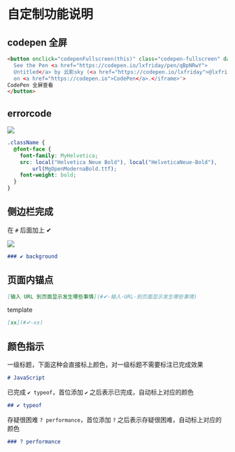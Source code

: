 # 自定制功能说明
## codepen 全屏

```html
<button onclick="codepenFullscreen(this)" class="codepen-fullscreen" data-target='<iframe height="100%" style="width: 100%;" scrolling="no" title="Untitled" src="https://codepen.io/lxfriday/embed/qBpNRwY?default-tab=html%2Cresult&editable=true" frameborder="no" loading="lazy" allowtransparency="true" allowfullscreen="true">
  See the Pen <a href="https://codepen.io/lxfriday/pen/qBpNRwY">
  Untitled</a> by 云影sky (<a href="https://codepen.io/lxfriday">@lxfriday</a>)
  on <a href="https://codepen.io">CodePen</a>.</iframe>'>
CodePen 全屏查看
</button>
```

## errorcode
![](https://qiniu1.lxfriday.xyz/blog/82885e7e-4c75-4cee-d9f8-5b64fcfa39c3.png)

```css bad-code
.className {
  @font-face {
    font-family: MyHelvetica;
    src: local("Helvetica Neue Bold"), local("HelveticaNeue-Bold"),
        url(MgOpenModernaBold.ttf);
    font-weight: bold;
  }
}
```

## 侧边栏完成

在 `#` 后面加上 ✔

![](https://qiniu1.lxfriday.xyz/blog/192f31d2-b862-4f6e-4e9f-d5cca71b448f.png)

```md
### ✔ background
```

## 页面内锚点

```md
[输入 URL 到页面显示发生哪些事情](#✔-输入-URL-到页面显示发生哪些事情)
```

template

```md
[xx](#✔-xx)
```

## 颜色指示

一级标题，下面这种会直接标上颜色，对一级标题不需要标注已完成效果

```md
# JavaScript
```

已完成 `✔ typeof`，首位添加 `✔` 之后表示已完成，自动标上对应的颜色

```md
## ✔ typeof
```

存疑很困难 `? performance`，首位添加 `?` 之后表示存疑很困难，自动标上对应的颜色

```md
### ? performance
```